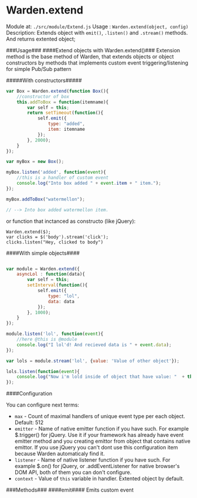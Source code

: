 Warden.extend
=========

Module at: `./src/module/Extend.js`
Usage : `Warden.extend(object, config)`
Description: Extends object with `emit()`, `.listen()` and `.stream()` methods. And returns extented object;

###Usage###
####Extend objects with Warden.extend()###
Extension method is the base method of Warden, that extends objects or object constructors by methods that implements custom event triggering/listening for simple Pub/Sub pattern

#####With constructors#####
```js
var Box = Warden.extend(function Box(){
	//constructor of box
	this.addToBox = function(itemname){
		var self = this;
		return setTimeout(function(){
			self.emit({
				type: "added",
				item: itemname
			});
		}, 2000);
	}
});

var myBox = new Box();

myBox.listen('added', function(event){
	//this is a handler of custom event
	console.log("Into box added " + event.item + " item.");
});

myBox.addToBox("watermellon");

// --> Into box added watermellon item.

```
or function that inctanced as constructo (like jQuery): 
```
Warden.extend($);
var clicks = $('body').stream('click');
clicks.listen("Hey, clicked to body")
```

####With simple objects####
```js

var module = Warden.extend({
	asyncLol : function(data){
		var self = this;
		setInterval(function(){
			self.emit({
				type: "lol",
				data: data
			});
		}, 1000);
	}
});

module.listen('lol', function(event){
	//here @this is @module
	console.log("I lol'd! And recieved data is " + event.data);
});

var lols = module.stream('lol', {value: 'Value of other object'});

lols.listen(function(event){
	console.log("Now i'm lold inside of object that have value: "  + this.value);
});
```

####Configuration

You can configure next terms:
-  `max` - Count of maximal handlers of unique event type per each object. Default: 512
-  `emitter` - Name of native emitter function if you have such. For example $.trigger() for jQuery. Use it if your framework has already have event emitter method and you creating emittor from object that contains native emittor. If you use jQuery you can't dont use this configuration item because Warden automaticaly find it.
-  `listener` - Name of native listener function if you have such. For example $.on() for jQuery, or .addEventListener for native browser's DOM API, both of them you can don't configure. 
-  `context` - Value of `this` variable in handler. Extented object by default.

###Methods###
####emit####
Emits custom event




